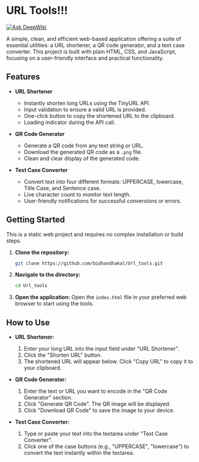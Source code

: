 # URL Tools!!!
[![Ask DeepWiki](https://devin.ai/assets/askdeepwiki.png)](https://deepwiki.com/bidhandhakal/Url_tools)

A simple, clean, and efficient web-based application offering a suite of essential utilities: a URL shortener, a QR code generator, and a text case converter. This project is built with plain HTML, CSS, and JavaScript, focusing on a user-friendly interface and practical functionality.

## Features
-   **URL Shortener**
    -   Instantly shorten long URLs using the TinyURL API.
    -   Input validation to ensure a valid URL is provided.
    -   One-click button to copy the shortened URL to the clipboard.
    -   Loading indicator during the API call.

-   **QR Code Generator**
    -   Generate a QR code from any text string or URL.
    -   Download the generated QR code as a `.png` file.
    -   Clean and clear display of the generated code.

-   **Text Case Converter**
    -   Convert text into four different formats: UPPERCASE, lowercase, Title Case, and Sentence case.
    -   Live character count to monitor text length.
    -   User-friendly notifications for successful conversions or errors.

## Getting Started

This is a static web project and requires no complex installation or build steps.

1.  **Clone the repository:**
    ```bash
    git clone https://github.com/bidhandhakal/Url_tools.git
    ```

2.  **Navigate to the directory:**
    ```bash
    cd Url_tools
    ```

3.  **Open the application:**
    Open the `index.html` file in your preferred web browser to start using the tools.

## How to Use

-   **URL Shortener:**
    1.  Enter your long URL into the input field under "URL Shortener".
    2.  Click the "Shorten URL" button.
    3.  The shortened URL will appear below. Click "Copy URL" to copy it to your clipboard.

-   **QR Code Generator:**
    1.  Enter the text or URL you want to encode in the "QR Code Generator" section.
    2.  Click "Generate QR Code". The QR image will be displayed.
    3.  Click "Download QR Code" to save the image to your device.

-   **Text Case Converter:**
    1.  Type or paste your text into the textarea under "Text Case Converter".
    2.  Click one of the case buttons (e.g., "UPPERCASE", "lowercase") to convert the text instantly within the textarea.
